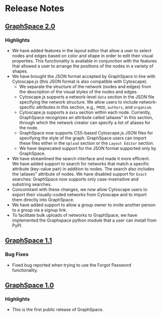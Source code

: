 # Release Notes

## [GraphSpace 2.0](https://github.com/Murali-group/GraphSpace/releases/tag/v2.0)

### Highlights

- We have added features in the layout editor that allow a user to select nodes and edges based
on color and shape in order to edit their visual properties. This functionality is available in
conjunction with the features that allowed a user to arrange the positions of the nodes in a
variety of shapes.
- We have brought the JSON format accepted by GraphSpace in line with Cytoscape.js (this JSON format is also compatible with Cytoscape).
    - We separate the structure of the network (nodes and edges) from the description of the visual styles of the nodes and edges.
    - Cytoscape.js supports a network-level ``data`` section in the JSON file specifying the network structure. We allow users to include network-specific attributes in this section, e.g., ``PMID``, ``authors``, and ``organism``.
    - Cytoscape.js supports a ``data`` section within each node. Currently, GraphSpace recognizes an attribute called \aliases" in this section, through which the network creator can specify a list of aliases for the node.
    - GraphSpace now supports CSS-based Cytoscape.js JSON files for specifying the style of the graph. GraphSpace users can import these files either in the ``Upload`` section or the ``Layout Editor`` section.
    - We have deprecated support for the JSON format supported only by GraphSpace.
- We have streamlined the search interface and made it more efficient. We have added support to search for networks that match a specific attribute (key-value pair) in addition to nodes. The search also includes the \aliases" attribute of nodes. We have disabled support for ``Exact`` searches: GraphSpace now supports only case-insensitive and substring searches.
- Concomitant with these changes, we now allow Cytoscape users to export their visually-coded networks from Cytoscape and to import them directly into GraphSpace.
- We have added support to allow a group owner to invite another person to a group via a signup link.
- To facilitate bulk uploads of networks to GraphSpace, we have implemented the Graphspace python module that a user can install from PyPI.



## [GraphSpace 1.1](https://github.com/Murali-group/GraphSpace/releases/tag/v1.1)

### Bug Fixes
- Fixed bug reported when trying to use the Forgot Password functionality.

## [GraphSpace 1.0](https://github.com/Murali-group/GraphSpace/releases/tag/v1.0)

### Highlights
- This is the first public release of GraphSpace.
